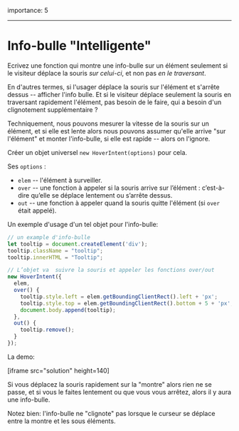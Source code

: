importance: 5

---

# Info-bulle "Intelligente"

Ecrivez une fonction qui montre une info-bulle  sur un élément seulement si le visiteur déplace la souris *sur celui-ci*, et non pas *en le traversant*.

En d'autres termes, si l'usager déplace la souris sur l'élément et s'arrête dessus -- afficher l'info bulle. Et si le visiteur déplace seulement la souris en traversant rapidement l'élément, pas besoin de le faire, qui a besoin d'un clignotement supplémentaire ?

Techniquement, nous pouvons mesurer la vitesse de la souris sur un élément, et si elle est lente alors nous pouvons assumer qu'elle  arrive "sur l'élément" et monter l'info-bulle, si elle est rapide -- alors on l'ignore.

Créer un objet universel `new HoverIntent(options)` pour cela. 

Ses `options` :

- `elem` -- l'élément à surveiller.
- `over` -- une fonction à appeler si la souris arrive sur l’élément : c’est-à-dire qu’elle se déplace lentement ou s’arrête dessus.
- `out` -- une fonction à appeler quand la souris quitte l'élément (si `over` était appelé).

Un exemple d'usage d'un tel objet pour l'info-bulle:

```js
// un example d'info-bulle
let tooltip = document.createElement('div');
tooltip.className = "tooltip";
tooltip.innerHTML = "Tooltip";

// L’objet va  suivre la souris et appeler les fonctions over/out
new HoverIntent({
  elem,
  over() {
    tooltip.style.left = elem.getBoundingClientRect().left + 'px';
    tooltip.style.top = elem.getBoundingClientRect().bottom + 5 + 'px';
    document.body.append(tooltip);
  },
  out() {
    tooltip.remove();
  }
});
```

La demo:

[iframe src="solution" height=140]

Si vous déplacez la souris rapidement sur la "montre" alors rien ne se passe, et si vous le faites lentement  ou que vous vous arrêtez, alors il y aura une info-bulle.

Notez bien: l'info-bulle ne "clignote" pas lorsque le curseur se déplace entre la montre et les sous éléments.
